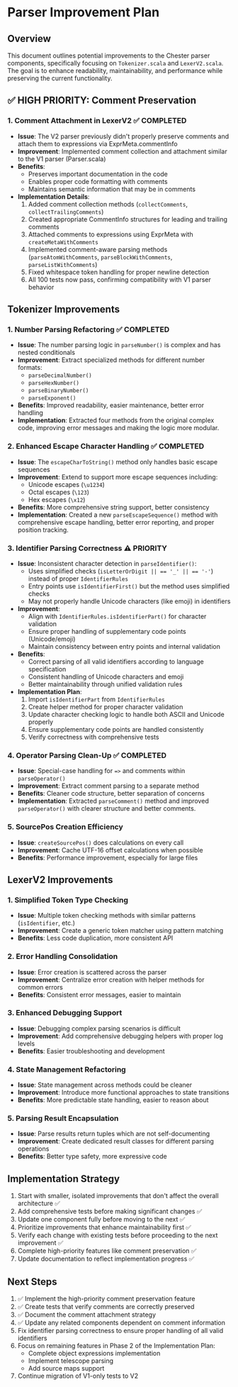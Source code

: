 # Parser Improvement Plan

## Overview
This document outlines potential improvements to the Chester parser components, specifically focusing on `Tokenizer.scala` and `LexerV2.scala`. The goal is to enhance readability, maintainability, and performance while preserving the current functionality.

## ✅ HIGH PRIORITY: Comment Preservation

### 1. Comment Attachment in LexerV2 ✅ COMPLETED
- **Issue**: The V2 parser previously didn't properly preserve comments and attach them to expressions via ExprMeta.commentInfo
- **Improvement**: Implemented comment collection and attachment similar to the V1 parser (Parser.scala)
- **Benefits**: 
  - Preserves important documentation in the code
  - Enables proper code formatting with comments
  - Maintains semantic information that may be in comments
- **Implementation Details**:
  1. Added comment collection methods (`collectComments`, `collectTrailingComments`)
  2. Created appropriate CommentInfo structures for leading and trailing comments
  3. Attached comments to expressions using ExprMeta with `createMetaWithComments`
  4. Implemented comment-aware parsing methods (`parseAtomWithComments`, `parseBlockWithComments`, `parseListWithComments`)
  5. Fixed whitespace token handling for proper newline detection
  6. All 100 tests now pass, confirming compatibility with V1 parser behavior

## Tokenizer Improvements

### 1. Number Parsing Refactoring ✅ COMPLETED
- **Issue**: The number parsing logic in `parseNumber()` is complex and has nested conditionals
- **Improvement**: Extract specialized methods for different number formats:
  - `parseDecimalNumber()`
  - `parseHexNumber()`
  - `parseBinaryNumber()`
  - `parseExponent()`
- **Benefits**: Improved readability, easier maintenance, better error handling
- **Implementation**: Extracted four methods from the original complex code, improving error messages and making the logic more modular.

### 2. Enhanced Escape Character Handling ✅ COMPLETED
- **Issue**: The `escapeCharToString()` method only handles basic escape sequences
- **Improvement**: Extend to support more escape sequences including:
  - Unicode escapes (`\u1234`)
  - Octal escapes (`\123`)
  - Hex escapes (`\x12`)
- **Benefits**: More comprehensive string support, better consistency
- **Implementation**: Created a new `parseEscapeSequence()` method with comprehensive escape handling, better error reporting, and proper position tracking.

### 3. Identifier Parsing Correctness ⚠️ PRIORITY
- **Issue**: Inconsistent character detection in `parseIdentifier()`:
  - Uses simplified checks (`isLetterOrDigit || == '_' || == '-'`) instead of proper `IdentifierRules`
  - Entry points use `isIdentifierFirst()` but the method uses simplified checks
  - May not properly handle Unicode characters (like emoji) in identifiers
- **Improvement**: 
  - Align with `IdentifierRules.isIdentifierPart()` for character validation
  - Ensure proper handling of supplementary code points (Unicode/emoji)
  - Maintain consistency between entry points and internal validation
- **Benefits**: 
  - Correct parsing of all valid identifiers according to language specification
  - Consistent handling of Unicode characters and emoji
  - Better maintainability through unified validation rules
- **Implementation Plan**:
  1. Import `isIdentifierPart` from `IdentifierRules`
  2. Create helper method for proper character validation
  3. Update character checking logic to handle both ASCII and Unicode properly
  4. Ensure supplementary code points are handled consistently
  5. Verify correctness with comprehensive tests

### 4. Operator Parsing Clean-Up ✅ COMPLETED
- **Issue**: Special-case handling for `=>` and comments within `parseOperator()`
- **Improvement**: Extract comment parsing to a separate method
- **Benefits**: Cleaner code structure, better separation of concerns
- **Implementation**: Extracted `parseComment()` method and improved `parseOperator()` with clearer structure and better comments.

### 5. SourcePos Creation Efficiency
- **Issue**: `createSourcePos()` does calculations on every call
- **Improvement**: Cache UTF-16 offset calculations when possible
- **Benefits**: Performance improvement, especially for large files

## LexerV2 Improvements

### 1. Simplified Token Type Checking
- **Issue**: Multiple token checking methods with similar patterns (`isIdentifier`, etc.)
- **Improvement**: Create a generic token matcher using pattern matching
- **Benefits**: Less code duplication, more consistent API

### 2. Error Handling Consolidation
- **Issue**: Error creation is scattered across the parser
- **Improvement**: Centralize error creation with helper methods for common errors
- **Benefits**: Consistent error messages, easier to maintain

### 3. Enhanced Debugging Support
- **Issue**: Debugging complex parsing scenarios is difficult
- **Improvement**: Add comprehensive debugging helpers with proper log levels
- **Benefits**: Easier troubleshooting and development

### 4. State Management Refactoring
- **Issue**: State management across methods could be cleaner
- **Improvement**: Introduce more functional approaches to state transitions
- **Benefits**: More predictable state handling, easier to reason about

### 5. Parsing Result Encapsulation
- **Issue**: Parse results return tuples which are not self-documenting
- **Improvement**: Create dedicated result classes for different parsing operations
- **Benefits**: Better type safety, more expressive code

## Implementation Strategy

1. Start with smaller, isolated improvements that don't affect the overall architecture ✅
2. Add comprehensive tests before making significant changes ✅
3. Update one component fully before moving to the next ✅
4. Prioritize improvements that enhance maintainability first ✅
5. Verify each change with existing tests before proceeding to the next improvement ✅
6. Complete high-priority features like comment preservation ✅
7. Update documentation to reflect implementation progress ✅

## Next Steps

1. ✅ Implement the high-priority comment preservation feature
2. ✅ Create tests that verify comments are correctly preserved
3. ✅ Document the comment attachment strategy
4. ✅ Update any related components dependent on comment information 
5. Fix identifier parsing correctness to ensure proper handling of all valid identifiers
6. Focus on remaining features in Phase 2 of the Implementation Plan:
   - Complete object expressions implementation
   - Implement telescope parsing
   - Add source maps support
7. Continue migration of V1-only tests to V2 